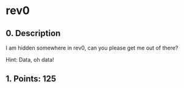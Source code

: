 # rev0

## 0. Description

I am hidden somewhere in rev0, can you please get me out of there?

Hint: Data, oh data!

## 1. Points: 125
